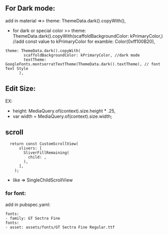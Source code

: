 ## For Dark mode:
add in material =>> theme: ThemeData.dark().copyWith(),
- for dark or special color >> theme: ThemeData.dark().copyWith(scaffoldBackgroundColor: kPrimaryColor,) 
//add const value to kPrimaryColor for examble: Color(0xff100B20),

```
theme: ThemeData.dark().copyWith(
        scaffoldBackgroundColor: kPrimaryColor, //dark mode
        textTheme: GoogleFonts.montserratTextTheme(ThemeData.dark().textTheme), // font Text Style
      ),
```

## Edit Size:
EX:
- height: MediaQuery.of(context).size.height * .25,
- var width = MediaQuery.of(context).size.width;

## scroll
```
  return const CustomScrollView(
      slivers: [
        SliverFillRemaining(
          child: ,
        ),
      ],
    );
  ```
- like => SingleChildScrollView

### for font:
add in pubspec.yaml:
```
fonts:
- family: GT Sectra Fine
fonts:
- asset: assets/fonts/GT Sectra Fine Regular.ttf
```